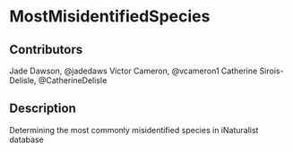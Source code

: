 # MostMisidentifiedSpecies

## Contributors
Jade Dawson, @jadedaws
Victor Cameron, @vcameron1
Catherine Sirois-Delisle, @CatherineDelisle

## Description
Determining the most commonly misidentified species in iNaturalist database
